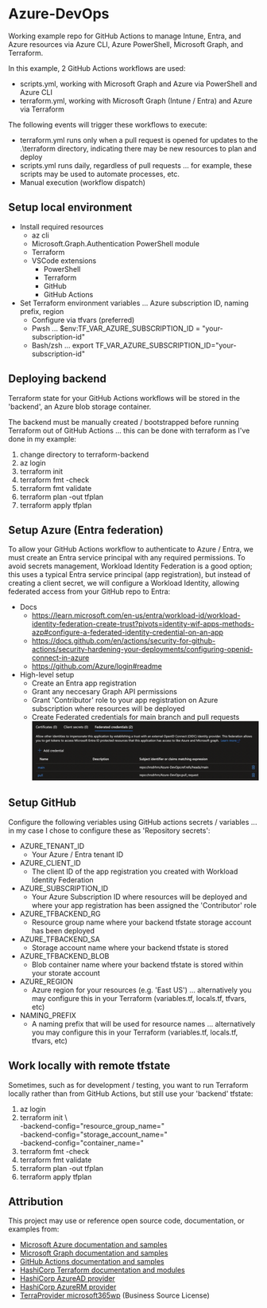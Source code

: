 # Azure-DevOps
Working example repo for GitHub Actions to manage Intune, Entra, and Azure resources via Azure CLI, Azure PowerShell, Microsoft Graph, and Terraform.

In this example, 2 GitHub Actions workflows are used:
- scripts.yml, working with Microsoft Graph and Azure via PowerShell and Azure CLI
- terraform.yml, working with Microsoft Graph (Intune / Entra) and Azure via Terraform

The following events will trigger these workflows to execute:
- terraform.yml runs only when a pull request is opened for updates to the .\terraform directory, indicating there may be new resources to plan and deploy
- scripts.yml runs daily, regardless of pull requests ... for example, these scripts may be used to automate processes, etc.
- Manual execution (workflow dispatch)

## Setup local environment
- Install required resources
    - az cli
    - Microsoft.Graph.Authentication PowerShell module
    - Terraform
    - VSCode extensions
        - PowerShell
        - Terraform
        - GitHub
        - GitHub Actions
- Set Terraform environment variables ... Azure subscription ID, naming prefix, region
    - Configure via tfvars (preferred)
    - Pwsh ... $env:TF_VAR_AZURE_SUBSCRIPTION_ID = "your-subscription-id"
    - Bash/zsh ... export TF_VAR_AZURE_SUBSCRIPTION_ID="your-subscription-id"

## Deploying backend
Terraform state for your GitHub Actions workflows will be stored in the 'backend', an Azure blob storage container.

The backend must be manually created / bootstrapped before running Terraform out of GitHub Actions ... this can be done with terraform as I've done in my example:
1) change directory to terraform-backend
2) az login
3) terraform init
4) terraform fmt -check
5) terraform fmt validate
6) terraform plan -out tfplan
7) terraform apply tfplan

## Setup Azure (Entra federation)
To allow your GitHub Actions workflow to authenticate to Azure / Entra, we must create an Entra service principal with any required permissions.  To avoid secrets management,  Workload Identity Federation is a good option; this uses a typical Entra service principal (app registration), but instead of creating a client secret, we will configure a Workload Identity, allowing federated access from your GitHub repo to Entra:

- Docs
    - https://learn.microsoft.com/en-us/entra/workload-id/workload-identity-federation-create-trust?pivots=identity-wif-apps-methods-azp#configure-a-federated-identity-credential-on-an-app
    - https://docs.github.com/en/actions/security-for-github-actions/security-hardening-your-deployments/configuring-openid-connect-in-azure
    - https://github.com/Azure/login#readme
- High-level setup
    - Create an Entra app registration
    - Grant any neccesary Graph API permissions
    - Grant 'Contributor' role to your app registration on Azure subscription where resources will be deployed
    - Create Federated credentials for main branch and pull requests
    ![alt text](image.png)

## Setup GitHub
Configure the following veriables using GitHub actions secrets / variables ... in my case I chose to configure these as 'Repository secrets':
- AZURE_TENANT_ID
    - Your Azure / Entra tenant ID
- AZURE_CLIENT_ID
    - The client ID of the app registration you created with Workload Identity Federation
- AZURE_SUBSCRIPTION_ID
    - Your Azure Subscription ID where resources will be deployed and where your app registration has been assigned the 'Contributor' role
- AZURE_TFBACKEND_RG
    - Resource group name where your backend tfstate storage account has been deployed
- AZURE_TFBACKEND_SA
    - Storage account name where your backend tfstate is stored
- AZURE_TFBACKEND_BLOB
    - Blob container name where your backend tfstate is stored within your storate account
- AZURE_REGION
    - Azure region for your resources (e.g. 'East US') ... alternatively you may configure this in your Terraform (variables.tf, locals.tf, tfvars, etc)
- NAMING_PREFIX
    - A naming prefix that will be used for resource names ... alternatively you may configure this in your Terraform (variables.tf, locals.tf, tfvars, etc)

## Work locally with remote tfstate
Sometimes, such as for development / testing, you want to run Terraform locally rather than from GitHub Actions, but still use your 'backend' tfstate:
1) az login
2) terraform init \  
    -backend-config="resource_group_name=<backendResourceGroupName>" \
    -backend-config="storage_account_name=<backendStorageAccountName>" \
    -backend-config="container_name=<backendBlobContainerName>"
3) terraform fmt -check
4) terraform fmt validate
5) terraform plan -out tfplan
6) terraform apply tfplan

## Attribution
This project may use or reference open source code, documentation, or examples from:
- [Microsoft Azure documentation and samples](https://learn.microsoft.com/azure/)
- [Microsoft Graph documentation and samples](https://learn.microsoft.com/graph/)
- [GitHub Actions documentation and samples](https://docs.github.com/actions)
- [HashiCorp Terraform documentation and modules](https://registry.terraform.io/)
- [HashiCorp AzureAD provider](https://registry.terraform.io/providers/hashicorp/azuread/latest)
- [HashiCorp AzureRM provider](https://registry.terraform.io/providers/hashicorp/azurerm/latest)
- [TerraProvider microsoft365wp](https://github.com/terraprovider/terraform-provider-microsoft365wp) (Business Source License)
